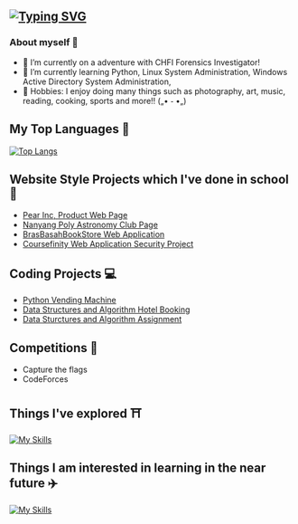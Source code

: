 ## [![Typing SVG](https://readme-typing-svg.herokuapp.com?font=Fira+Code&pause=1000&color=F7CCE7&width=435&lines=Helllooo!!+(%E0%B9%91%CB%83%E1%B4%97%CB%82)%EF%BB%AD)](https://git.io/typing-svg)

<!--
**Solaireis/Solaireis** is a ✨ _special_ ✨ repository because its `README.md` (this file) appears on your GitHub profile.

Here are some ideas to get you started: -->
### About myself 🌻
- 🔭 I’m currently on a adventure with CHFI Forensics Investigator!
- 🌱 I’m currently learning Python, Linux System Administration, Windows Active Directory System Administration,
- 🧋 Hobbies: I enjoy doing many things such as photography, art, music, reading, cooking, sports and more!! („• ֊ •„)



## My Top Languages 🌟
[![Top Langs](https://github-readme-stats.vercel.app/api/top-langs/?username=Solaireis&langs_count=10)](https://github.com/anuraghazra/github-readme-stats)

## Website Style Projects which I've done in school 🎉 <!-- turn this into a table with desc -->
- [Pear Inc, Product Web Page](https://github.com/Solaireis/PearInc)
- [Nanyang Poly Astronomy Club Page](https://github.com/Solaireis/NYP-ASTRO)
- [BrasBasahBookStore Web Application](https://github.com/Solaireis/1566-App-dev-Team-2)
- [Coursefinity Web Application Security Project](https://github.com/Solaireis/CWC-Application-Security-Project)

## Coding Projects 💻 <!-- turn this into a table with desc -->
- [Python Vending Machine](https://github.com/Solaireis/Vending-Machine/tree/main)
- [Data Structures and Algorithm Hotel Booking](https://github.com/Solaireis/DataStructures-Algorithms/tree/main/201520M_ASSN)
- [Data Sturctures and Algorithm Assignment](https://github.com/Solaireis/DataStructures-Algorithms/tree/main/DSA%20Submission%20Assignment%202)

## Competitions 🎯 <!-- turn this into a table with desc -->
- Capture the flags
- CodeForces

## Things I've explored ⛩️ <!-- turn this into a table with desc -->
[![My Skills](https://skillicons.dev/icons?i=js,html,css,python,azure,cloudflare,figma,gcp,mysql,powershell,flask,xd,bootstrap,ai,bash&theme=light)](https://skillicons.dev)

## Things I am interested in learning in the near future ✈️ <!-- turn this into a table with desc -->
[![My Skills](https://skillicons.dev/icons?i=aws,cpp,c,cs,docker,firebase,pytorch,selenium,tailwind,unreal,arduino&theme=light)](https://skillicons.dev)
